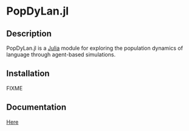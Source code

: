 # PopDyLan.jl


## Description

PopDyLan.jl is a [Julia](https://julialang.org/) module for exploring the population dynamics of language through agent-based simulations.

## Installation

FIXME

## Documentation

[Here](build)
